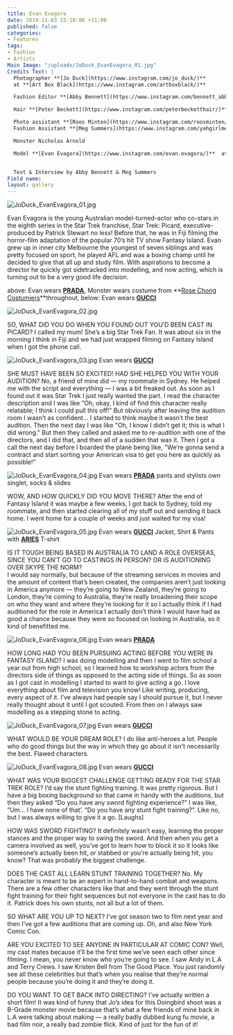```yaml
---
title: Evan Evagora
date: 2019-11-03 15:18:00 +11:00
published: false
categories:
- Features
tags:
- Fashion
- Artists
Main Image: "/uploads/JoDuck_EvanEvagora_01.jpg"
Credits Text: |
  Photographer **[Jo Duck](https://www.instagram.com/jo_duck/)**
  at **[Art Box Black](https://www.instagram.com/artboxblack/)**

  Fashion Editor **[Abby Bennett](https://www.instagram.com/bennett_abby/)**

  Hair **[Peter Beckett](https://www.instagram.com/peterbecketthair/)** at **[Vivien’s Creative](https://www.instagram.com/vivienscreative/)**

  Photo assistant **[Roos Minten](https://www.instagram.com/roosminten/)**
  Fashion Assistant **[Meg Summers](https://www.instagram.com/yahgirlmeggy/)**

  Monster Nicholas Arnold

  Model **[Evan Evagora](https://www.instagram.com/evan.evagora/)**  at **[Five Twenty Management](https://www.instagram.com/fivetwentymgt/)**


  Text & Interview by Abby Bennett & Meg Summers
Field name: 
layout: gallery
---
```


![JoDuck_EvanEvagora_01.jpg](/uploads/JoDuck_EvanEvagora_01.jpg)

Evan Evagora is the young Australian model-turned-actor who co-stars in the eighth series in the Star Trek franchise, Star Trek: Picard, executive-produced by Patrick Stewart no less! Before that, he was in Fiji filming the horror-film adaptation of the popular 70’s hit TV show Fantasy Island. Evan grew up in inner city Melbourne the youngest of seven siblings and was pretty focused on sport, he played AFL and was a boxing champ until he decided to give that all up and study film. With aspirations to become a director he quickly got sidetracked into modelling, and now acting, which is turning out to be a very good life decision.

above: Evan wears **[PRADA](https://www.instagram.com/prada/?hl=en)**, Monster wears costume from **[Rose Chong Costumiers](https://www.instagram.com/rosechonghire/?hl=en)**throughout, below: Evan wears **[GUCCI](https://www.instagram.com/gucci/?hl=en)**
 
![JoDuck_EvanEvagora_02.jpg](/uploads/JoDuck_EvanEvagora_02.jpg)

SO, WHAT DID YOU DO WHEN YOU FOUND OUT YOU’D BEEN CAST IN PICARD? 
I called my mum! She’s a big Star Trek Fan. It was about six in the morning I think in Fiji and we had just wrapped filming on Fantasy Island when I got the phone call. 

![JoDuck_EvanEvagora_03.jpg](/uploads/JoDuck_EvanEvagora_03.jpg)
Evan wears **[GUCCI](https://www.instagram.com/gucci/?hl=en)**

SHE MUST HAVE BEEN SO EXCITED! HAD SHE HELPED YOU WITH YOUR AUDITION?
No, a friend of mine did — my roommate in Sydney. He helped me with the script and everything — I was a bit freaked out. As soon as I found out it was Star Trek I just really wanted the part. I read the character description and I was like “Oh, okay, I kind of find this character really relatable; I think I could pull this off!" But obviously after leaving the audition room I wasn’t as confident... I started to think maybe it wasn’t the best audition. Then the next day I was like "Oh, I know I didn’t get it; this is what I did wrong." But then they called and asked me to re-audition with one of the directors, and I did that, and then all of a sudden that was it. Then I got a call the next day before I boarded the plane being like, "We’re gonna send a contract and start sorting your American visa to get you here as quickly as possible!"

![JoDuck_EvanEvagora_04.jpg](/uploads/JoDuck_EvanEvagora_04.jpg)
Evan wears **[PRADA](https://www.instagram.com/prada/?hl=en)** pants and stylists own singlet, socks & slides

WOW, AND HOW QUICKLY DID YOU MOVE THERE?
After the end of Fantasy Island it was maybe a few weeks, I got back to Sydney, told my roommate, and then started clearing all of my stuff out and sending it back home. I went home for a couple of weeks and just waited for my visa!

![JoDuck_EvanEvagora_05.jpg](/uploads/JoDuck_EvanEvagora_05.jpg)
Evan wears **[GUCCI](https://www.instagram.com/gucci/?hl=en)** Jacket, Shirt & Pants with **[ARIES](https://www.instagram.com/ariesarise/?hl=en)** T-shirt 

IS IT TOUGH BEING BASED IN AUSTRALIA TO LAND A ROLE OVERSEAS, SINCE YOU CAN’T GO TO CASTINGS IN PERSON? OR IS AUDITIONING OVER SKYPE THE NORM?  
I would say normally, but because of the streaming services in movies and the amount of content that’s been created, the companies aren’t just looking in America anymore — they’re going to New Zealand, they’re going to London, they’re coming to Australia, they’re really broadening their scope on who they want and where they’re looking for it so I actually think if I had auditioned for the role in America I actually don’t think I would have had as good a chance because they were so focused on looking in Australia, so it kind of benefitted me. 

![JoDuck_EvanEvagora_06.jpg](/uploads/JoDuck_EvanEvagora_06.jpg)
Evan wears **[PRADA](https://www.instagram.com/prada/?hl=en)**

HOW LONG HAD YOU BEEN PURSUING ACTING BEFORE YOU WERE IN FANTASY ISLAND?
I was doing modelling and then I went to film school a year out from high school, so I learned how to workshop actors from the directors side of things as opposed to the acting side of things. So as soon as I got cast in modelling I started to want to give acting a go. I love everything about film and television you know! Like writing, producing, every aspect of it. I’ve always had people say I should pursue it, but I never really thought about it until I got scouted. From then on I always saw modelling as a stepping stone to acting. 

![JoDuck_EvanEvagora_07.jpg](/uploads/JoDuck_EvanEvagora_07.jpg)
Evan wears **[GUCCI](https://www.instagram.com/gucci/?hl=en)**

WHAT WOULD BE YOUR DREAM ROLE? 
I do like anti-heroes a lot. People who do good things but the way in which they go about it isn't necessarily the best. Flawed characters. 

![JoDuck_EvanEvagora_08.jpg](/uploads/JoDuck_EvanEvagora_08.jpg)
Evan wears **[GUCCI](https://www.instagram.com/gucci/?hl=en)**

WHAT WAS YOUR BIGGEST CHALLENGE GETTING READY FOR THE STAR TREK ROLE? 
I’d say the stunt fighting training. It was pretty rigorous. But I have a big boxing background so that came in handy with the auditions, but then they asked “Do you have any sword fighting experience?” I was like, “Um... I have none of that’. “Do you have any stunt fight training?”. Like no, but I was always willing to give it a go. [Laughs]

HOW WAS SWORD FIGHTING?
It definitely wasn’t easy, learning the proper stances and the proper way to swing the sword. And then when you get a camera involved as well, you’ve got to learn how to block it so it looks like someone’s actually been hit, or stabbed or you’re actually being hit, you know? That was probably the biggest challenge. 

DOES THE CAST ALL LEARN STUNT TRAINING TOGETHER?
No. My character is meant to be an expert in hand-to-hand combat and weapons. There are a few other characters like that and they went through the stunt fight training for their fight sequences but not everyone in the cast has to do it. Patrick does his own stunts, not all but a lot of them. 

SO WHAT ARE YOU UP TO NEXT?
I’ve got season two to film next year and then I’ve got a few auditions that are coming up. Oh, and also New York Comic Con. 

ARE YOU EXCITED TO SEE ANYONE IN PARTICULAR AT COMIC CON?
Well, my cast mates because it’ll be the first time we’ve seen each other since filming. I mean, you never know who you’re going to see. I saw Andy in L.A and Terry Crews. I saw Kristen Bell from The Good Place. You just randomly see all these celebrities but that’s when you realise that they’re normal people because you’re doing it and they’re doing it. 

DO YOU WANT TO GET BACK INTO DIRECTING?
I’ve actually written a short film! It was kind of funny that Jo’s idea for this Doingbird shoot was a B-Grade monster movie because that’s what a few friends of mine back in L.A were talking about making — a really badly dubbed kung fu movie, a bad film noir, a really bad zombie flick. Kind of just for the fun of it! 